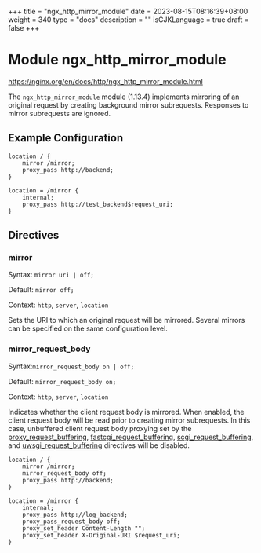 +++
title = "ngx_http_mirror_module"
date = 2023-08-15T08:16:39+08:00
weight = 340
type = "docs"
description = ""
isCJKLanguage = true
draft = false
+++

# Module ngx_http_mirror_module

https://nginx.org/en/docs/http/ngx_http_mirror_module.html



The `ngx_http_mirror_module` module (1.13.4) implements mirroring of an original request by creating background mirror subrequests. Responses to mirror subrequests are ignored.



## Example Configuration



```
location / {
    mirror /mirror;
    proxy_pass http://backend;
}

location = /mirror {
    internal;
    proxy_pass http://test_backend$request_uri;
}
```





## Directives



### mirror

  Syntax:  `mirror uri | off;`

  Default: `mirror off;`

  Context: `http`, `server`, `location`


Sets the URI to which an original request will be mirrored. Several mirrors can be specified on the same configuration level.



### mirror_request_body

  Syntax:`mirror_request_body on | off;`

  Default: `mirror_request_body on;`

  Context: `http`, `server`, `location`


Indicates whether the client request body is mirrored. When enabled, the client request body will be read prior to creating mirror subrequests. In this case, unbuffered client request body proxying set by the [proxy_request_buffering](https://nginx.org/en/docs/http/ngx_http_proxy_module.html#proxy_request_buffering), [fastcgi_request_buffering](https://nginx.org/en/docs/http/ngx_http_fastcgi_module.html#fastcgi_request_buffering), [scgi_request_buffering](https://nginx.org/en/docs/http/ngx_http_scgi_module.html#scgi_request_buffering), and [uwsgi_request_buffering](https://nginx.org/en/docs/http/ngx_http_uwsgi_module.html#uwsgi_request_buffering) directives will be disabled.

```
location / {
    mirror /mirror;
    mirror_request_body off;
    proxy_pass http://backend;
}

location = /mirror {
    internal;
    proxy_pass http://log_backend;
    proxy_pass_request_body off;
    proxy_set_header Content-Length "";
    proxy_set_header X-Original-URI $request_uri;
}
```